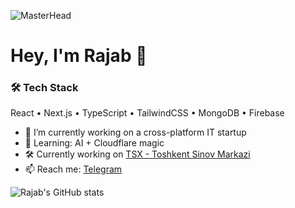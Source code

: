 ![MasterHead](https://firebasestorage.googleapis.com/v0/b/flexi-coding.appspot.com/o/dempgi7-520f8d5f-63d4-4453-8822-dbc149ae27f8.gif?alt=media&token=91c0c7b2-93c3-4029-b011-1a8703c5730d)

<p align="left>
    <img
    src="https://komarev.com/ghpvc/?username=muzaffarovs&label=Profile%20views&color=0e75b6&style=flat"
    alt="muzaffarovs"
    />
</p>

# Hey, I'm Rajab 👋

### 🛠️ Tech Stack
React • Next.js • TypeScript • TailwindCSS • MongoDB • Firebase

- 🔭 I’m currently working on a cross-platform IT startup
- 🌱 Learning: AI + Cloudflare magic
- 🛠️ Currently working on [TSX - Toshkent Sinov Markazi](https://tsxlab.vercel.app/)
- 📫 Reach me: [Telegram](https://t.me/urgeekboy)

![Rajab's GitHub stats](https://github-readme-stats.vercel.app/api?username=rajabf&show_icons=true&theme=radical)
